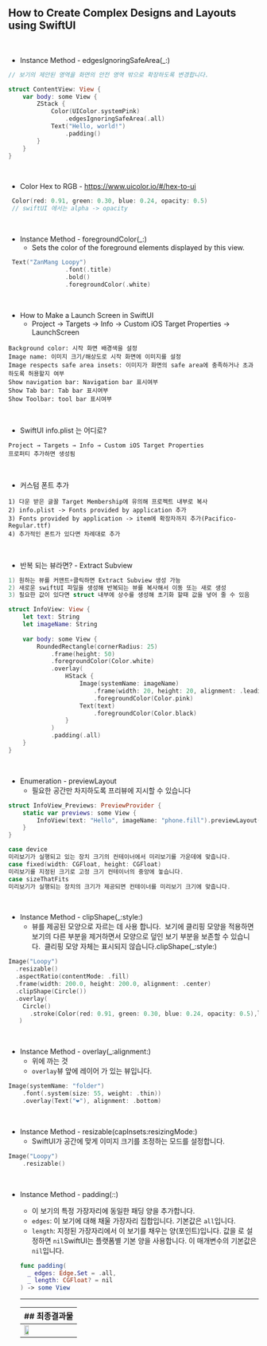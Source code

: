 ## How to Create Complex Designs and Layouts using SwiftUI
<br>

- Instance Method - edgesIgnoringSafeArea(_:) 
```swift
// 보기의 제안된 영역을 화면의 안전 영역 밖으로 확장하도록 변경합니다.

struct ContentView: View {
    var body: some View {
        ZStack {
            Color(UIColor.systemPink)
                .edgesIgnoringSafeArea(.all)
            Text("Hello, world!")
                .padding()
        }
    }
}
```
<br>

- Color Hex to RGB - https://www.uicolor.io/#/hex-to-ui
```swift
 Color(red: 0.91, green: 0.30, blue: 0.24, opacity: 0.5)
 // swiftUI 에서는 alpha -> opacity
```
<br>

- Instance Method - foregroundColor(_:)
  - Sets the color of the foreground elements displayed by this view.
```swift
 Text("ZanMang Loopy")
                .font(.title)
                .bold()
                .foregroundColor(.white)
```
<br>

- How to Make a Launch Screen in SwiftUI
  - Project → Targets → Info → Custom iOS Target Properties → LaunchScreen
```Text
Background color: 시작 화면 배경색을 설정
Image name: 이미지 크기/해상도로 시작 화면에 이미지를 설정
Image respects safe area insets: 이미지가 화면의 safe area에 충족하거나 초과하도록 허용할지 여부
Show navigation bar: Navigation bar 표시여부
Show Tab bar: Tab bar 표시여부
Show Toolbar: tool bar 표시여부
```
<br>

- SwiftUI info.plist 는 어디로?
```Text
Project → Targets → Info → Custom iOS Target Properties
프로퍼티 추가하면 생성됨
```
<br>

- 커스텀 폰트 추가
```text
1) 다운 받은 글꼴 Target Membership에 유의해 프로젝트 내부로 복사
2) info.plist -> Fonts provided by application 추가 
3) Fonts provided by application -> item에 확장자까지 추가(Pacifico-Regular.ttf)
4) 추가적인 폰트가 있다면 차례대로 추가
```
<br>

- 반복 되는 뷰라면? - Extract Subview 
```swift
1) 원하는 뷰를 커맨트+클릭하면 Extract Subview 생성 가능
2) 새로운 swiftUI 파일을 생성해 반복되는 뷰를 복사해서 이동 또는 새로 생성
3) 필요한 값이 있다면 struct 내부에 상수를 생성해 초기화 할때 값을 넣어 줄 수 있음

struct InfoView: View {
    let text: String
    let imageName: String
    
    var body: some View {
        RoundedRectangle(cornerRadius: 25)
            .frame(height: 50)
            .foregroundColor(Color.white)
            .overlay(
                HStack {
                    Image(systemName: imageName)
                        .frame(width: 20, height: 20, alignment: .leading)
                        .foregroundColor(Color.pink)
                    Text(text)
                        .foregroundColor(Color.black)
                }
            )
            .padding(.all)
    }
}
```
<br>

- Enumeration - previewLayout
  - 필요한 공간만 차지하도록 프리뷰에 지시할 수 있습니다
```swift
struct InfoView_Previews: PreviewProvider {
    static var previews: some View {
        InfoView(text: "Hello", imageName: "phone.fill").previewLayout(.sizeThatFits)
    }
}

case device
미리보기가 실행되고 있는 장치 크기의 컨테이너에서 미리보기를 가운데에 맞춥니다.
case fixed(width: CGFloat, height: CGFloat)
미리보기를 지정된 크기로 고정 크기 컨테이너의 중앙에 놓습니다.
case sizeThatFits
미리보기가 실행되는 장치의 크기가 제공되면 컨테이너를 미리보기 크기에 맞춥니다.
```
<br>

- Instance Method - clipShape(_:style:)
  - 뷰를 제공된 모양으로 자르는 데 사용 합니다. 
    보기에 클리핑 모양을 적용하면 보기의 다른 부분을 제거하면서 모양으로 덮인 보기 부분을 보존할 수 있습니다. 
    클리핑 모양 자체는 표시되지 않습니다.clipShape(_:style:)
```swift
Image("Loopy")
  .resizable()
  .aspectRatio(contentMode: .fill)
  .frame(width: 200.0, height: 200.0, alignment: .center)
  .clipShape(Circle())
  .overlay(
    Circle()
      .stroke(Color(red: 0.91, green: 0.30, blue: 0.24, opacity: 0.5),lineWidth: 5)
   )
```
<br>

- Instance Method - overlay(_:alignment:)
  - 위에 까는 것
  - `overlay`뷰 앞에 레이어 가 있는 뷰입니다.
```swift
Image(systemName: "folder")
    .font(.system(size: 55, weight: .thin))
    .overlay(Text("❤️"), alignment: .bottom)
```
<br>

- Instance Method - resizable(capInsets:resizingMode:)
  - SwiftUI가 공간에 맞게 이미지 크기를 조정하는 모드를 설정합니다.
```swift
Image("Loopy")
	.resizable()
```
<br>

- Instance Method -  padding(_:_:)
  - 이 보기의 특정 가장자리에 동일한 패딩 양을 추가합니다.
  - `edges`: 이 보기에 대해 채울 가장자리 집합입니다. 기본값은 `all`입니다.
  - `length`: 지정된 가장자리에서 이 보기를 채우는 양(포인트)입니다. 
    값을 로 설정하면 `nil`SwiftUI는 플랫폼별 기본 양을 사용합니다. 
    이 매개변수의 기본값은 `nil`입니다.
  ```swift
  func padding(
    _ edges: Edge.Set = .all,
    _ length: CGFloat? = nil
  ) -> some View
  ```
  
  ***
  |## 최종결과물|
  |-----------|
  |<img src = "https://user-images.githubusercontent.com/95316662/183666269-0b9d6d02-9858-47d8-9e08-6b51cc3cfa75.png" width="30%">|
